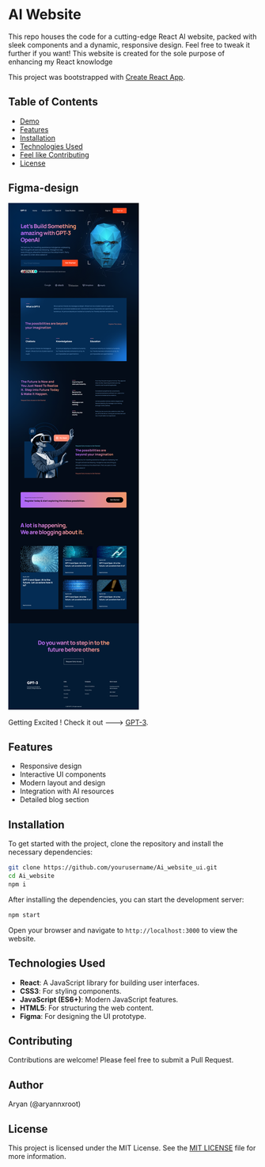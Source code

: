 
# AI Website

This repo houses the code for a cutting-edge React AI website, packed with sleek components and a dynamic, responsive design.
Feel free to tweak it further if you want!
This website is created for the sole purpose of enhancing my React knowlodge 

This project was bootstrapped with [Create React App](https://github.com/facebook/create-react-app).

## Table of Contents

- [Demo](#Figma-design)
- [Features](#features)
- [Installation](#installation)
- [Technologies Used](#technologies-used)
- [Feel like Contributing](#contributing)
- [License](#license)

## Figma-design

![The site design](./Figma_Design/figma_design.png)

Getting Excited ! Check it out --->  [GPT-3](https://aryannxroot.github.io/Ai_website_ui).

## Features

- Responsive design
- Interactive UI components
- Modern layout and design
- Integration with AI resources
- Detailed blog section

## Installation

To get started with the project, clone the repository and install the necessary dependencies:

```bash
git clone https://github.com/yourusername/Ai_website_ui.git
cd Ai_website
npm i
```

After installing the dependencies, you can start the development server:

```bash
npm start
```

Open your browser and navigate to `http://localhost:3000` to view the website.


## Technologies Used

- **React**: A JavaScript library for building user interfaces.
- **CSS3**: For styling components.
- **JavaScript (ES6+)**: Modern JavaScript features.
- **HTML5**: For structuring the web content.
- **Figma**: For designing the UI prototype.

## Contributing

Contributions are welcome! Please feel free to submit a Pull Request.

## Author

Aryan (@aryannxroot)

## License

This project is licensed under the MIT License. See the [MIT LICENSE](./LICENSE) file for more information.
